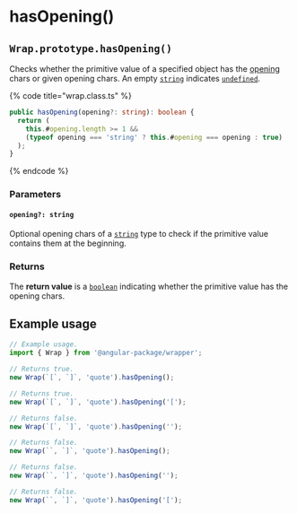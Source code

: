 # hasOpening()

## `Wrap.prototype.hasOpening()`

Checks whether the primitive value of a specified object has the [opening](../../accessors/#wrap.prototype.opening) chars or given opening chars. An empty [`string`](https://developer.mozilla.org/en-US/docs/Web/JavaScript/Reference/Global\_Objects/String) indicates [`undefined`](https://developer.mozilla.org/en-US/docs/Web/JavaScript/Reference/Global\_Objects/undefined).

{% code title="wrap.class.ts" %}
```typescript
public hasOpening(opening?: string): boolean {
  return (
    this.#opening.length >= 1 &&
    (typeof opening === 'string' ? this.#opening === opening : true)
  );
}
```
{% endcode %}

### Parameters

#### `opening?: string`

Optional opening chars of a [`string`](https://developer.mozilla.org/en-US/docs/Web/JavaScript/Reference/Global\_Objects/String) type to check if the primitive value contains them at the beginning.

### Returns

The **return value** is a [`boolean`](https://developer.mozilla.org/en-US/docs/Web/JavaScript/Reference/Global\_Objects/Boolean) indicating whether the primitive value has the opening chars.

## Example usage

```typescript
// Example usage.
import { Wrap } from '@angular-package/wrapper';

// Returns true.
new Wrap(`[`, `]`, 'quote').hasOpening();

// Returns true.
new Wrap(`[`, `]`, 'quote').hasOpening('[');

// Returns false.
new Wrap(`[`, `]`, 'quote').hasOpening('');

// Returns false.
new Wrap(``, `]`, 'quote').hasOpening();

// Returns false.
new Wrap(``, `]`, 'quote').hasOpening('');

// Returns false.
new Wrap(``, `]`, 'quote').hasOpening('[');
```
